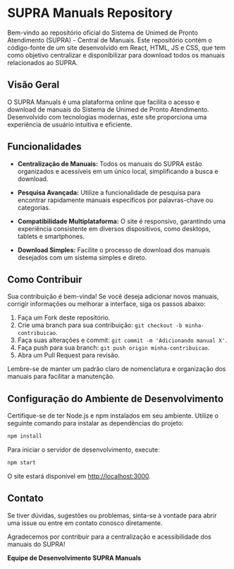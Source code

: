 # SUPRA Manuals Repository

Bem-vindo ao repositório oficial do Sistema de Unimed de Pronto Atendimento (SUPRA) - Central de Manuais. Este repositório contém o código-fonte de um site desenvolvido em React, HTML, JS e CSS, que tem como objetivo centralizar e disponibilizar para download todos os manuais relacionados ao SUPRA.

## Visão Geral

O SUPRA Manuals é uma plataforma online que facilita o acesso e download de manuais do Sistema de Unimed de Pronto Atendimento. Desenvolvido com tecnologias modernas, este site proporciona uma experiência de usuário intuitiva e eficiente.

## Funcionalidades

- **Centralização de Manuais:** Todos os manuais do SUPRA estão organizados e acessíveis em um único local, simplificando a busca e download.
  
- **Pesquisa Avançada:** Utilize a funcionalidade de pesquisa para encontrar rapidamente manuais específicos por palavras-chave ou categorias.

- **Compatibilidade Multiplataforma:** O site é responsivo, garantindo uma experiência consistente em diversos dispositivos, como desktops, tablets e smartphones.

- **Download Simples:** Facilite o processo de download dos manuais desejados com um sistema simples e direto.

## Como Contribuir

Sua contribuição é bem-vinda! Se você deseja adicionar novos manuais, corrigir informações ou melhorar a interface, siga os passos abaixo:

1. Faça um Fork deste repositório.
2. Crie uma branch para sua contribuição: `git checkout -b minha-contribuicao`.
3. Faça suas alterações e commit: `git commit -m 'Adicionando manual X'`.
4. Faça push para sua branch: `git push origin minha-contribuicao`.
5. Abra um Pull Request para revisão.

Lembre-se de manter um padrão claro de nomenclatura e organização dos manuais para facilitar a manutenção.

## Configuração do Ambiente de Desenvolvimento

Certifique-se de ter Node.js e npm instalados em seu ambiente. Utilize o seguinte comando para instalar as dependências do projeto:

```bash
npm install
```

Para iniciar o servidor de desenvolvimento, execute:

```bash
npm start
```

O site estará disponível em [http://localhost:3000](http://localhost:3000).

## Contato

Se tiver dúvidas, sugestões ou problemas, sinta-se à vontade para abrir uma issue ou entre em contato conosco diretamente.

Agradecemos por contribuir para a centralização e acessibilidade dos manuais do SUPRA!

**Equipe de Desenvolvimento SUPRA Manuals**
